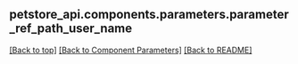 <a name="top"></a>
## petstore_api.components.parameters.parameter_ref_path_user_name

[[Back to top]](#top) [[Back to Component Parameters]](../../../README.md#Component-Parameters) [[Back to README]](../../../README.md)

